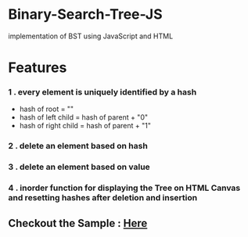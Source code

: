 # Binary-Search-Tree-JS
implementation of BST using JavaScript and HTML

# Features
### 1 . every element is uniquely identified by a hash
 * hash of root = ""
 * hash of left child = hash of parent + "0"
 * hash of right child = hash of parent + "1"


### 2 . delete an element based on hash


### 3 . delete an element based on value


### 4 . inorder function for displaying the Tree on HTML Canvas and resetting hashes after deletion and insertion

## Checkout the Sample : [Here](https://binary-search-tree-js.herokuapp.com/)
